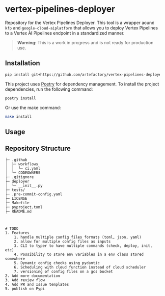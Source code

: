 # vertex-pipelines-deployer

Repository for the Vertex Pipelines Deployer. This tool is a wrapper aound `kfp` and `google-cloud-aiplatform` that allows you to deploy Vertex Pipelines to a Vertex AI Pipelines endpoint in a standardized manner.

> **Warning**:
> This is a work in progress and is not ready for production use.


## Installation

```bash
pip install git+https://github.com/artefactory/vertex-pipelines-deployer.git@develop
```

This project uses [Poetry](https://python-poetry.org/) for dependency management. To install the project dependencies, run the following command:

```bash
poetry install
```

Or use the make command:
```bash
make install
```

## Usage

## Repository Structure

```
├─ .github
│  ├─ workflows
│  │  └─ ci.yaml
│  └─ CODEOWNERS
├─ .gitignore
├─ deployer
│  └─ __init__.py
├─ tests/
├─ .pre-commit-config.yaml
├─ LICENSE
├─ Makefile
├─ pyproject.toml
├─ README.md



# TODO
1. Features
    1. handle multiple config files formats (toml, json, yaml)
    2. allow for multiple config files as inputs
    3. CLI to typer to have multiple commands (check, deploy, init, etc)
    4. Possibility to store env variables in a env class stored somewhere
    5. Dynamic config checks using pydantic
    6. Scheduling with cloud function instead of cloud scheduler
    7. versioning of config files on a gcs bucket
2. Add more documentation
3. Add review flow
4. Add PR and Issue templates
5. publish on Pypi
